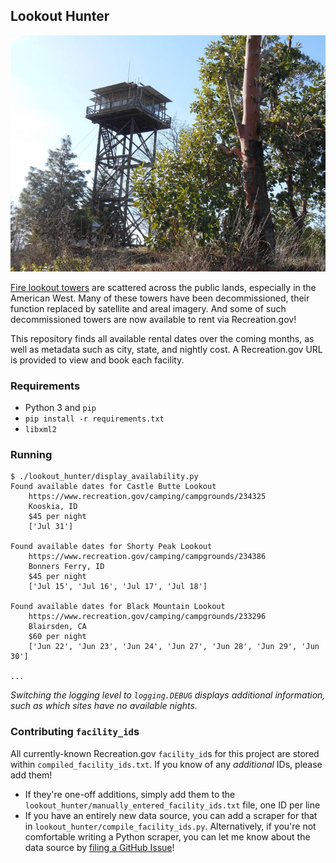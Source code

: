 Lookout Hunter
---

![](lookout.jpg)

[Fire lookout towers](https://en.wikipedia.org/wiki/Fire_lookout_tower) are scattered across the public lands, especially in the American West. Many of these towers have been decommissioned, their function replaced by satellite and areal imagery. And some of such decommissioned towers are now available to rent via Recreation.gov!

This repository finds all available rental dates over the coming months, as well as metadata such as city, state, and nightly cost. A Recreation.gov URL is provided to view and book each facility.

### Requirements

- Python 3 and `pip`
- `pip install -r requirements.txt`
- `libxml2`

### Running

```
$ ./lookout_hunter/display_availability.py
Found available dates for Castle Butte Lookout
    https://www.recreation.gov/camping/campgrounds/234325
    Kooskia, ID
    $45 per night
    ['Jul 31']

Found available dates for Shorty Peak Lookout
    https://www.recreation.gov/camping/campgrounds/234386
    Bonners Ferry, ID
    $45 per night
    ['Jul 15', 'Jul 16', 'Jul 17', 'Jul 18']

Found available dates for Black Mountain Lookout
    https://www.recreation.gov/camping/campgrounds/233296
    Blairsden, CA
    $60 per night
    ['Jun 22', 'Jun 23', 'Jun 24', 'Jun 27', 'Jun 28', 'Jun 29', 'Jun 30']

...
```

_Switching the logging level to `logging.DEBUG` displays additional information, such as which sites have _no_ available nights._

### Contributing `facility_id`s

All currently-known Recreation.gov `facility_id`s for this project are stored within `compiled_facility_ids.txt`. If you know of any _additional_ IDs, please add them!

- If they're one-off additions, simply add them to the `lookout_hunter/manually_entered_facility_ids.txt` file, one ID per line
- If you have an entirely new data source, you can add a scraper for that in `lookout_hunter/compile_facility_ids.py`. Alternatively, if you're not comfortable writing a Python scraper, you can let me know about the data source by [filing a GitHub Issue](https://github.com/mileswwatkins/lookout_hunter/issues)!
